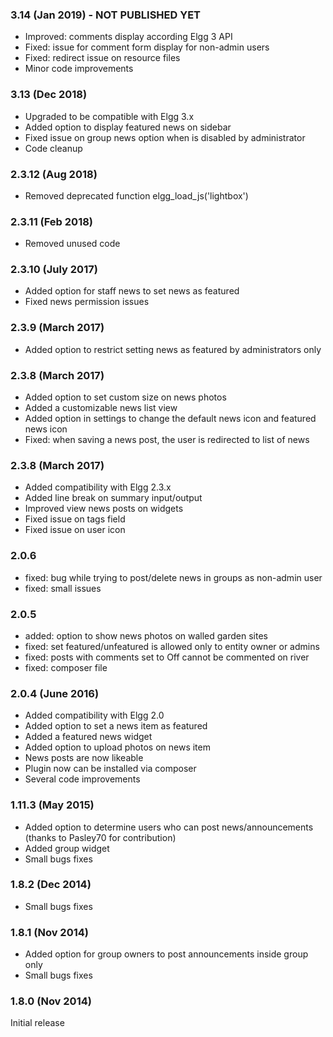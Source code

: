 ### 3.14 (Jan 2019) - NOT PUBLISHED YET
- Improved: comments display according Elgg 3 API
- Fixed: issue for comment form display for non-admin users
- Fixed: redirect issue on resource files
- Minor code improvements

### 3.13 (Dec 2018)
- Upgraded to be compatible with Elgg 3.x
- Added option to display featured news on sidebar
- Fixed issue on group news option when is disabled by administrator
- Code cleanup 

### 2.3.12	(Aug 2018)
- Removed deprecated function elgg_load_js('lightbox')

### 2.3.11 (Feb 2018)
- Removed unused code

### 2.3.10 (July 2017)
- Added option for staff news to set news as featured
- Fixed news permission issues

### 2.3.9 (March 2017)
- Added option to restrict setting news as featured by administrators only

### 2.3.8 (March 2017)
- Added option to set custom size on news photos
- Added a customizable news list view
- Added option in settings to change the default news icon and featured news icon
- Fixed: when saving a news post, the user is redirected to list of news

### 2.3.8 (March 2017)
- Added compatibility with Elgg 2.3.x
- Added line break on summary input/output 
- Improved view news posts on widgets
- Fixed issue on tags field
- Fixed issue on user icon

### 2.0.6 
- fixed: bug while trying to post/delete news in groups as non-admin user
- fixed: small issues

### 2.0.5
- added: option to show news photos on walled garden sites
- fixed: set featured/unfeatured is allowed only to entity owner or admins
- fixed: posts with comments set to Off cannot be commented on river
- fixed: composer file

### 2.0.4 (June 2016)
- Added compatibility with Elgg 2.0
- Added option to set a news item as featured
- Added a featured news widget 
- Added option to upload photos on news item
- News posts are now likeable 
- Plugin now can be installed via composer
- Several code improvements

### 1.11.3 (May 2015)
- Added option to determine users who can post news/announcements (thanks to Pasley70 for contribution)
- Added group widget
- Small bugs fixes

### 1.8.2 (Dec 2014)
- Small bugs fixes

### 1.8.1 (Nov 2014)
- Added option for group owners to post announcements inside group only
- Small bugs fixes

### 1.8.0 (Nov 2014)
Initial release 






